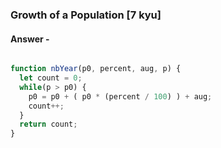 ### Growth of a Population [7 kyu]

#### Answer -

```js

function nbYear(p0, percent, aug, p) {
  let count = 0;
  while(p > p0) {
    p0 = p0 + ( p0 * (percent / 100) ) + aug;
    count++;
  }
  return count;
}


```



